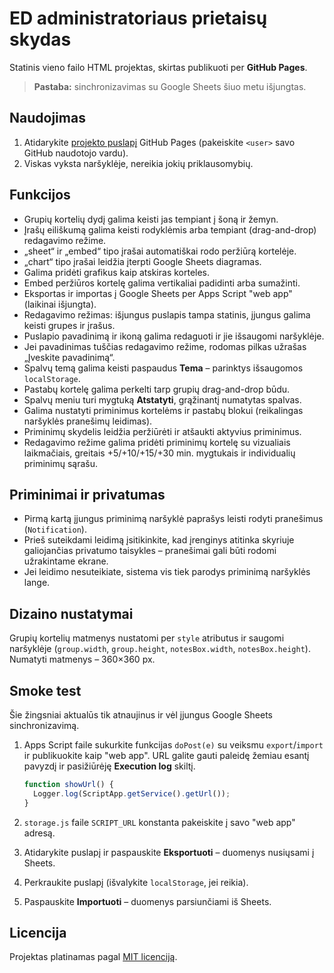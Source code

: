 # ED administratoriaus prietaisų skydas

Statinis vieno failo HTML projektas, skirtas publikuoti per **GitHub Pages**.

> **Pastaba:** sinchronizavimas su Google Sheets šiuo metu išjungtas.

## Naudojimas

1. Atidarykite [projekto puslapį](https://<user>.github.io/admin-dashboard/) GitHub Pages (pakeiskite `<user>` savo GitHub naudotojo vardu).
2. Viskas vyksta naršyklėje, nereikia jokių priklausomybių.

## Funkcijos

- Grupių kortelių dydį galima keisti jas tempiant į šoną ir žemyn.
- Įrašų eiliškumą galima keisti rodyklėmis arba tempiant (drag-and-drop) redagavimo režime.
- „sheet“ ir „embed“ tipo įrašai automatiškai rodo peržiūrą kortelėje.
- „chart“ tipo įrašai leidžia įterpti Google Sheets diagramas.
- Galima pridėti grafikus kaip atskiras korteles.
- Embed peržiūros kortelę galima vertikaliai padidinti arba sumažinti.
- Eksportas ir importas į Google Sheets per Apps Script "web app" (laikinai išjungta).
- Redagavimo režimas: išjungus puslapis tampa statinis, įjungus galima keisti grupes ir įrašus.
- Puslapio pavadinimą ir ikoną galima redaguoti ir jie išsaugomi naršyklėje.
- Jei pavadinimas tuščias redagavimo režime, rodomas pilkas užrašas „Įveskite pavadinimą“.
- Spalvų temą galima keisti paspaudus **Tema** – parinktys išsaugomos `localStorage`.
- Pastabų kortelę galima perkelti tarp grupių drag-and-drop būdu.
- Spalvų meniu turi mygtuką **Atstatyti**, grąžinantį numatytas spalvas.
- Galima nustatyti priminimus kortelėms ir pastabų blokui (reikalingas naršyklės pranešimų leidimas).
- Priminimų skydelis leidžia peržiūrėti ir atšaukti aktyvius priminimus.
- Redagavimo režime galima pridėti priminimų kortelę su vizualiais laikmačiais,
  greitais +5/+10/+15/+30 min. mygtukais ir individualių priminimų sąrašu.

## Priminimai ir privatumas

- Pirmą kartą įjungus priminimą naršyklė paprašys leisti rodyti pranešimus (`Notification`).
- Prieš suteikdami leidimą įsitikinkite, kad įrenginys atitinka skyriuje galiojančias privatumo taisykles – pranešimai gali būti rodomi užrakintame ekrane.
- Jei leidimo nesuteikiate, sistema vis tiek parodys priminimą naršyklės lange.

## Dizaino nustatymai

Grupių kortelių matmenys nustatomi per `style` atributus ir saugomi naršyklėje
(`group.width`, `group.height`, `notesBox.width`, `notesBox.height`).
Numatyti matmenys – 360×360 px.

## Smoke test

Šie žingsniai aktualūs tik atnaujinus ir vėl įjungus Google Sheets sinchronizavimą.

1. Apps Script faile sukurkite funkcijas `doPost(e)` su veiksmu `export`/`import` ir publikuokite kaip "web app". URL galite gauti paleidę žemiau esantį pavyzdį ir pasižiūrėję **Execution log** skiltį.

   ```javascript
   function showUrl() {
     Logger.log(ScriptApp.getService().getUrl());
   }
   ```

2. `storage.js` faile `SCRIPT_URL` konstanta pakeiskite į savo "web app" adresą.
3. Atidarykite puslapį ir paspauskite **Eksportuoti** – duomenys nusiųsami į Sheets.
4. Perkraukite puslapį (išvalykite `localStorage`, jei reikia).
5. Paspauskite **Importuoti** – duomenys parsiunčiami iš Sheets.

## Licencija

Projektas platinamas pagal [MIT licenciją](LICENSE).
